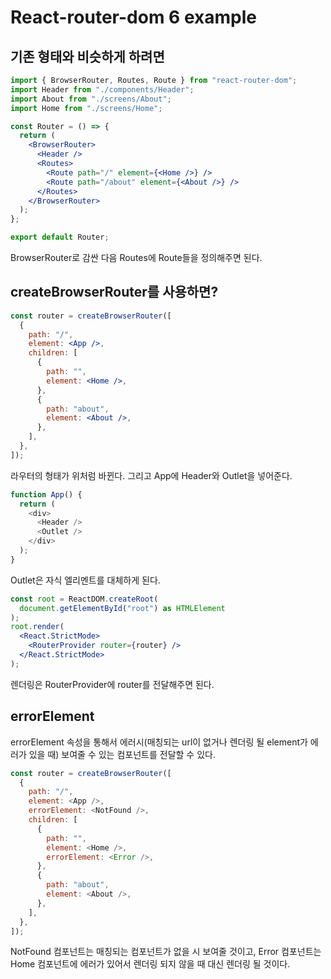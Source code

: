 # React-router-dom 6 example

## 기존 형태와 비슷하게 하려면

```jsx
import { BrowserRouter, Routes, Route } from "react-router-dom";
import Header from "./components/Header";
import About from "./screens/About";
import Home from "./screens/Home";

const Router = () => {
  return (
    <BrowserRouter>
      <Header />
      <Routes>
        <Route path="/" element={<Home />} />
        <Route path="/about" element={<About />} />
      </Routes>
    </BrowserRouter>
  );
};

export default Router;
```

BrowserRouter로 감싼 다음 Routes에 Route들을 정의해주면 된다.

## createBrowserRouter를 사용하면?

```jsx
const router = createBrowserRouter([
  {
    path: "/",
    element: <App />,
    children: [
      {
        path: "",
        element: <Home />,
      },
      {
        path: "about",
        element: <About />,
      },
    ],
  },
]);
```

라우터의 형태가 위처럼 바뀐다. 그리고 App에 Header와 Outlet을 넣어준다.

```js
function App() {
  return (
    <div>
      <Header />
      <Outlet />
    </div>
  );
}
```

Outlet은 자식 엘리멘트를 대체하게 된다.

```jsx
const root = ReactDOM.createRoot(
  document.getElementById("root") as HTMLElement
);
root.render(
  <React.StrictMode>
    <RouterProvider router={router} />
  </React.StrictMode>
);
```

렌더링은 RouterProvider에 router를 전달해주면 된다.

## errorElement

errorElement 속성을 통해서 에러시(매칭되는 url이 없거나 렌더링 될 element가 에러가 있을 때) 보여줄 수 있는 컴포넌트를 전달할 수 있다.

```js
const router = createBrowserRouter([
  {
    path: "/",
    element: <App />,
    errorElement: <NotFound />,
    children: [
      {
        path: "",
        element: <Home />,
        errorElement: <Error />,
      },
      {
        path: "about",
        element: <About />,
      },
    ],
  },
]);
```

NotFound 컴포넌트는 매칭되는 컴포넌트가 없을 시 보여줄 것이고, Error 컴포넌트는 Home 컴포넌트에 에러가 있어서 렌더링 되지 않을 때 대신 렌더링 될 것이다.
